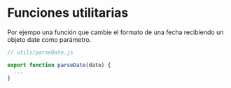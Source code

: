 # Funciones utilitarias

Por ejempo una función que cambie el formato de una fecha recibiendo un objeto date como parámetro.

```javascript
// utils/parseDate.js

export function parseDate(date) {
  ...
}


```
